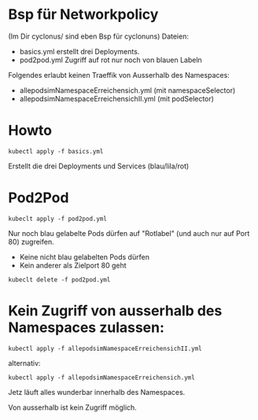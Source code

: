 # Bsp für Networkpolicy

(Im Dir cyclonus/ sind eben Bsp für cyclonuns)
Dateien:


* basics.yml erstellt drei Deployments.
* pod2pod.yml Zugriff auf rot nur noch von blauen Labeln

Folgendes erlaubt keinen Traeffik von Ausserhalb des Namespaces:

* allepodsimNamespaceErreichensich.yml  (mit namespaceSelector)
* allepodsimNamespaceErreichensichII.yml (mit podSelector)

# Howto

~~~
kubectl apply -f basics.yml
~~~

Erstellt die drei Deployments und Services (blau/lila/rot)

# Pod2Pod
~~~
kubeclt apply -f pod2pod.yml
~~~

Nur noch blau gelabelte Pods dürfen auf "Rotlabel" (und auch nur auf Port 80) zugreifen.

* Keine nicht blau gelabelten Pods dürfen
* Kein anderer als Zielport 80 geht

~~~
kubeclt delete -f pod2pod.yml
~~~


# Kein Zugriff von ausserhalb des Namespaces zulassen:

~~~
kubectl apply -f allepodsimNamespaceErreichensichII.yml 
~~~

alternativ:

~~~
kubectl apply -f allepodsimNamespaceErreichensich.yml 
~~~

Jetz läuft alles wunderbar innerhalb des Namespaces. 

Von ausserhalb ist kein Zugriff möglich.


